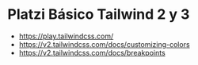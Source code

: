 # Platzi Básico Tailwind 2 y 3

- https://play.tailwindcss.com/
- https://v2.tailwindcss.com/docs/customizing-colors
- https://v2.tailwindcss.com/docs/breakpoints